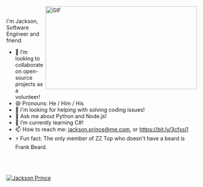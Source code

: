 <img align="right" alt="GIF" src="https://cdn.dribbble.com/users/966681/screenshots/2896143/working.gif" width="400" height="220" />

<br/>

I'm Jackson, Software Engineer and friend.
<br/>


- :rocket: I’m looking to collaborate on open-source projects as a volunteer!
- 😄 Pronouns: He / Him / His
- 🤔 I'm looking for helping with solving coding issues!
- 💬 Ask me about Python and Node.js!
- 🔭 I’m currently learning C#!
- 📫 How to reach me: jackson.prince@me.com, or https://bit.ly/3cfxsi1
- ⚡ Fun fact: The only member of ZZ Top who doesn't have a beard is Frank Beard.

<br/>

<!-- ![](https://img.shields.io/badge/OS-Linux&&Windows-informational?style=flat&logo=<LOGO_NAME>&logoColor=white&color=2bbc8a) -->
<!-- ![](https://img.shields.io/badge/Editor-Intellij&&VSCode-informational?style=flat&logo=<LOGO_NAME>&logoColor=white&color=2bbc8a) -->
<!-- ![](https://img.shields.io/badge/Code-Java&&NodeJs&&Go-informational?style=flat&logo=<LOGO_NAME>&logoColor=white&color=2bbc8a) -->
<!-- ![](https://img.shields.io/badge/Interest-Cloud-informational?style=flat&logo=<LOGO_NAME>&logoColor=white&color=2bbc8a) -->

<br/>

<br/>
<a href="https://github.com/jxnprince">
<img align="center" src="https://github-readme-stats.vercel.app/api?username=jxnprince&show_icons=true&theme=gotham&include_all_commits=true&count_private=true" alt="Jackson Prince" />
</a>
